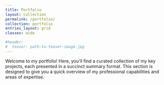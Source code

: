 ```yaml
---
title: Portfolio
layout: collection
permalink: /portfolio/
collection: portfolio
entries_layout: grid
classes: wide

#header:
#  teaser: path-to-teaser-image.jpg
---
```

Welcome to my portfolio! Here, you'll find a curated collection of my key projects, each presented in a succinct summary format. This section is designed to give you a quick overview of my professional capabilities and areas of expertise.
